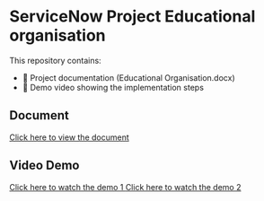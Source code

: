# ServiceNow Project Educational organisation

This repository contains:
- 📄 Project documentation (Educational Organisation.docx)
- 🎥 Demo video showing the implementation steps

## Document
[Click here to view the document](https://github.com/hussain287/Educational-organisation-/blob/main/Educational%20Organisation%20Using%20Service%20Now%20(2).pdf)

## Video Demo
[Click here to watch the demo 1 ](https://github.com/hussain287/Educational-organisation-/blob/main/VID-20250913-WA0022.mp4)
[Click here to watch the demo 2 ](https://github.com/hussain287/Educational-organisation-/blob/main/VID-20250913-WA0022.mp4)
